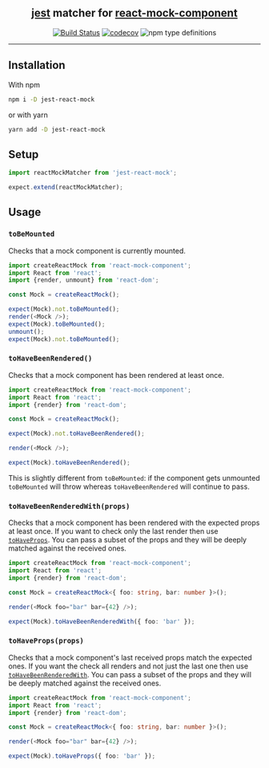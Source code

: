 <div align="center">
<h2><a href="https://jestjs.io">jest</a> matcher for <a href="https://github.com/NiGhTTraX/react-mock-component">react-mock-component</a></h2>

[![Build Status](https://travis-ci.com/NiGhTTraX/jest-react-mock.svg?branch=master)](https://travis-ci.com/NiGhTTraX/jest-react-mock) [![codecov](https://codecov.io/gh/NiGhTTraX/jest-react-mock/branch/master/graph/badge.svg)](https://codecov.io/gh/NiGhTTraX/jest-react-mock) ![npm type definitions](https://img.shields.io/npm/types/mugshot.svg)
</div>

----

## Installation

With npm

```sh
npm i -D jest-react-mock
```

or with yarn

```sh
yarn add -D jest-react-mock
```

## Setup

```typescript
import reactMockMatcher from 'jest-react-mock';

expect.extend(reactMockMatcher);
```

## Usage

### `toBeMounted`

Checks that a mock component is currently mounted.

```typescript jsx
import createReactMock from 'react-mock-component';
import React from 'react';
import {render, unmount} from 'react-dom';

const Mock = createReactMock();

expect(Mock).not.toBeMounted();
render(<Mock />);
expect(Mock).toBeMounted();
unmount();
expect(Mock).not.toBeMounted();
```

### `toHaveBeenRendered()`

Checks that a mock component has been rendered at least once.

```typescript jsx
import createReactMock from 'react-mock-component';
import React from 'react';
import {render} from 'react-dom';

const Mock = createReactMock();

expect(Mock).not.toHaveBeenRendered();

render(<Mock />);

expect(Mock).toHaveBeenRendered();
```

This is slightly different from `toBeMounted`: if the component gets unmounted `toBeMounted` will throw whereas `toHaveBeenRendered` will continue to pass.

### `toHaveBeenRenderedWith(props)`

Checks that a mock component has been rendered with the expected props at least once. If you want to check only the last render then use [`toHaveProps`](#tohavepropsprops).
You can pass a subset of the props and they will be deeply matched against the received ones.


```typescript jsx
import createReactMock from 'react-mock-component';
import React from 'react';
import {render} from 'react-dom';

const Mock = createReactMock<{ foo: string, bar: number }>();

render(<Mock foo="bar" bar={42} />);

expect(Mock).toHaveBeenRenderedWith({ foo: 'bar' });
```

### `toHaveProps(props)`

Checks that a mock component's last received props match the expected ones. If you want the check all renders and not just the last one then use [`toHaveBeenRenderedWith`](#tohavebeenrenderedwithprops). 
You can pass a subset of the props and they will be deeply matched against the received ones.


```typescript jsx
import createReactMock from 'react-mock-component';
import React from 'react';
import {render} from 'react-dom';

const Mock = createReactMock<{ foo: string, bar: number }>();

render(<Mock foo="bar" bar={42} />);

expect(Mock).toHaveProps({ foo: 'bar' });
```
